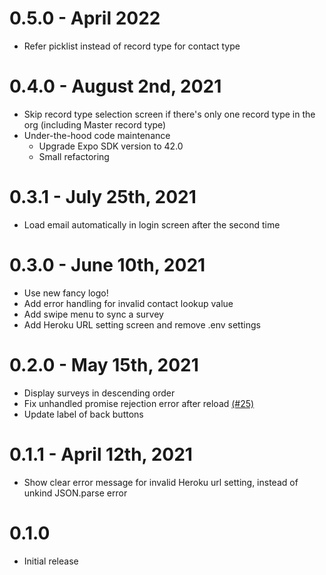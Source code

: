 # 0.5.0 - April 2022
* Refer picklist instead of record type for contact type

# 0.4.0 - August 2nd, 2021
* Skip record type selection screen if there's only one record type in the org (including Master record type)
* Under-the-hood code maintenance
  * Upgrade Expo SDK version to 42.0
  * Small refactoring

# 0.3.1 - July 25th, 2021
* Load email automatically in login screen after the second time

# 0.3.0 - June 10th, 2021
* Use new fancy logo!
* Add error handling for invalid contact lookup value
* Add swipe menu to sync a survey
* Add Heroku URL setting screen and remove .env settings

# 0.2.0 - May 15th, 2021
* Display surveys in descending order
* Fix unhandled promise rejection error after reload [(#25)](https://github.com/SFDO-Community-Sprints/GrassRootsMobileSurveyApp/issues/25)
* Update label of back buttons

# 0.1.1 - April 12th, 2021
* Show clear error message for invalid Heroku url setting, instead of unkind JSON.parse error

# 0.1.0
* Initial release